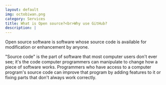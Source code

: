 ```yaml
---
layout: default
img: octobiwan.png
category: Services
title: What is Open source?<br>Why use GitHub?
description: |
---
```

Open source software is software whose source code is available for modification or enhancement by anyone.

"Source code" is the part of software that most computer users don't ever see; it's the code computer programmers can manipulate to change how a piece of software works. Programmers who have access to a computer program's source code can improve that program by adding features to it or fixing parts that don't always work correctly.
